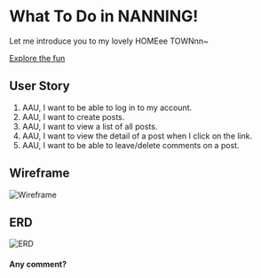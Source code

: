 # What To Do in NANNING!


Let me introduce you to my lovely HOMEee TOWNnn~

[Explore the fun](https://explorethefun.herokuapp.com/)

## User Story 

1. AAU, I want to be able to log in to my account.
2. AAU, I want to create posts.
3. AAU, I want to view a list of all posts. 
4. AAU, I want to view the detail of a post when I click on the link.
5. AAU, I want to be able to leave/delete comments on a post.



## Wireframe
![Wireframe](https://github.com/harnilin/Project-Two/blob/main/public/images/Wireframe.png?raw=true)

## ERD
![ERD](https://github.com/harnilin/Project-2-WtDiNN/blob/main/public/images/ERD.png?raw=true)


#### Any comment? 

